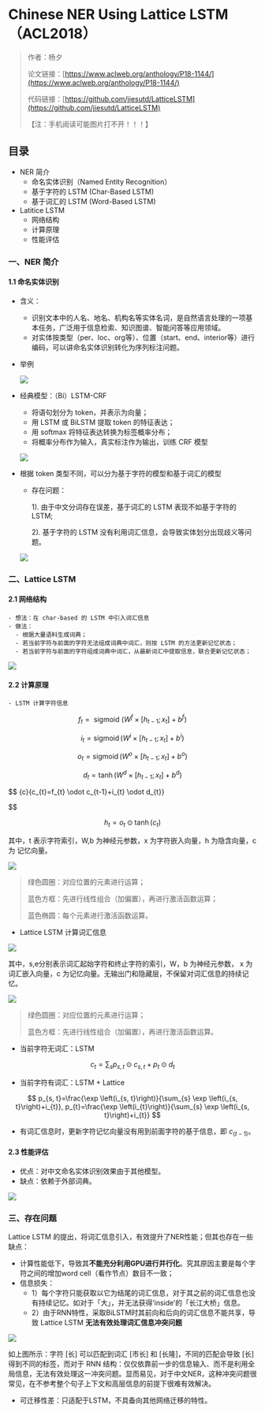 # Chinese NER Using Lattice LSTM（ACL2018）

> 作者：杨夕
> 
> 论文链接：[https://www.aclweb.org/anthology/P18-1144/](https://www.aclweb.org/anthology/P18-1144/)
> 
> 代码链接：[https://github.com/jiesutd/LatticeLSTM](https://github.com/jiesutd/LatticeLSTM)
> 
> 【注：手机阅读可能图片打不开！！！】


## 目录

- NER 简介
  - 命名实体识别（Named Entity Recognition）
  - 基于字符的 LSTM (Char-Based LSTM)
  - 基于词汇的 LSTM (Word-Based LSTM)
- Latitice LSTM
  - 网络结构
  - 计算原理
  - 性能评估
  
### 一、NER 简介

#### 1.1 命名实体识别

- 含义：
  - 识别文本中的人名、地名、机构名等实体名词，是自然语言处理的一项基本任务，广泛用于信息检索、知识图谱、智能问答等应用领域。
  - 对实体按类型（per、loc、org等）、位置（start、end、interior等）进行编码，可以讲命名实体识别转化为序列标注问题。
- 举例
  
   ![](img/NER.png)

- 经典模型：（Bi）LSTM-CRF
  - 将语句划分为 token，并表示为向量；
  - 用 LSTM 或 BiLSTM 提取 token 的特征表达；
  - 用 softmax 将特征表达转换为标签概率分布；
  - 将概率分布作为输入，真实标注作为输出，训练 CRF 模型

  ![](img/lstmcrf.png)

- 根据 token 类型不同，可以分为基于字符的模型和基于词汇的模型
  - 存在问题：
    
    1). 由于中文分词存在误差，基于词汇的 LSTM 表现不如基于字符的 LSTM;

    2). 基于字符的 LSTM 没有利用词汇信息，会导致实体划分出现歧义等问题。 
  
  ![](img/LSTM.png)


### 二、Lattice LSTM 

#### 2.1 网络结构

    - 想法：在 char-based 的 LSTM 中引入词汇信息
    - 做法：
      - 根据大量语料生成词典；
      - 若当前字符与前面的字符无法组成词典中词汇，则按 LSTM 的方法更新记忆状态；
      - 若当前字符与前面的字符组成词典中词汇，从最新词汇中提取信息，联合更新记忆状态；
  
![](img/LatticeLSTM.png)

#### 2.2 计算原理

    - LSTM 计算字符信息
  
$$
f_{t}=\text { sigmoid }\left(W^{f} \times\left[h_{t-1} ; x_{t}\right]+b^{f}\right)
$$

$$
i_{t}=\operatorname{sigmoid}\left(W^{i} \times\left[h_{t-1} ; x_{t}\right]+b^{i}\right)
$$

$$
o_{t}=\operatorname{sigmoid}\left(W^{o} \times\left[h_{t-1} ; x_{t}\right]+b^{o}\right)
$$

$$
d_{t}=\tanh \left(W^{d} \times\left[h_{t-1} ; x_{t}\right]+b^{d}\right)
$$

$$
{c}{c_{t}=f_{t} \odot c_{t-1}+i_{t} \odot d_{t}} 

$$

$$
 {h_{t}=o_{t} \odot \tanh \left(c_{t}\right)}
$$

其中，t 表示字符索引，W,b 为神经元参数，x 为字符嵌入向量，h 为隐含向量，c 为 记忆向量。

![](img/LSTM_cul.png)

> 绿色圆圈：对应位置的元素进行运算；
> 
> 蓝色方框：先进行线性组合（加偏置），再进行激活函数运算；
> 
> 蓝色椭圆：每个元素进行激活函数运算。


- Lattice LSTM 计算词汇信息

![](img/lattice.png)

其中，s,e分别表示词汇起始字符和终止字符的索引，W，b 为神经元参数， x 为词汇嵌入向量，c 为记忆向量。无输出门和隐藏层，不保留对词汇信息的持续记忆。

![](img/lattice_kj.png)

> 绿色圆圈：对应位置的元素进行运算；
> 
> 蓝色方框：先进行线性组合（加偏置），再进行激活函数运算。

- 当前字符无词汇：LSTM

$$
c_{t}=\sum_{s} p_{s, t} \odot c_{s, t}+p_{t} \odot d_{t}
$$

- 当前字符有词汇：LSTM + Lattice

$$
p_{s, t}=\frac{\exp \left(i_{s, t}\right)}{\sum_{s} \exp \left(i_{s, t}\right)+i_{t}}, p_{t}=\frac{\exp \left(i_{t}\right)}{\sum_{s} \exp \left(i_{s, t}\right)+i_{t}}
$$

- 有词汇信息时，更新字符记忆向量没有用到前面字符的基于信息，即 $c_(t-1)$。


#### 2.3 性能评估

- 优点：对中文命名实体识别效果由于其他模型。
- 缺点：依赖于外部词典。

![](img/reult.png)

### 三、存在问题

Lattice LSTM 的提出，将词汇信息引入，有效提升了NER性能；但其也存在一些缺点：

- 计算性能低下，导致其**不能充分利用GPU进行并行化**。究其原因主要是每个字符之间的增加word cell（看作节点）数目不一致；
- 信息损失：
  - 1）每个字符只能获取以它为结尾的词汇信息，对于其之前的词汇信息也没有持续记忆。如对于「大」，并无法获得‘inside’的「长江大桥」信息。
  - 2）由于RNN特性，采取BiLSTM时其前向和后向的词汇信息不能共享，导致 Lattice LSTM **无法有效处理词汇信息冲突问题**

![](img/20200609081729.png)

如上图所示：字符 [长] 可以匹配到词汇 [市长] 和 [长隆]，不同的匹配会导致 [长] 得到不同的标签，而对于 RNN 结构：仅仅依靠前一步的信息输入、而不是利用全局信息，无法有效处理这一冲突问题。显而易见，对于中文NER，这种冲突问题很常见，在不参考整个句子上下文和高层信息的前提下很难有效解决。

- 可迁移性差：只适配于LSTM，不具备向其他网络迁移的特性。